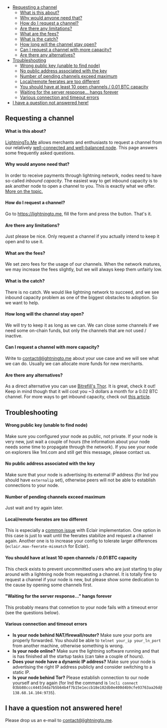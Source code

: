  - [Requesting a channel](#requesting-a-channel)
   * [What is this about?](#what-is-this-about)
   * [Why would anyone need that?](#why-would-anyone-need-that)
   * [How do I request a channel?](#how-do-i-request-a-channel)
   * [Are there any limitations?](#are-there-any-limitations)
   * [What are the fees?](#what-are-the-fees)
   * [What is the catch?](#what-is-the-catch)
   * [How long will the channel stay open?](#how-long-will-the-channel-stay-open)
   * [Can I request a channel with more capacity?](#can-i-request-a-channel-with-more-capacity)
   * [Are there any alternatives?](#are-there-any-alternatives)
 - [Troubleshooting](#troubleshooting)
   * [Wrong public key (unable to find node)](#wrong-public-key-unable-to-find-node)
   * [No public address associated with the key](#no-public-address-associated-with-the-key)
   * [Number of pending channels exceed maximum](#number-of-pending-channels-exceed-maximum)
   * [Local/remote feerates are too different](#localremote-feerates-are-too-different)
   * [You should have at least 10 open channels / 0.01 BTC capacity](#you-should-have-at-least-10-open-channels--001-btc-capacity)
   * [Waiting for the server response... hangs forever](#waiting-for-the-server-response-hangs-forever)
   * [Various connection and timeout errors](#various-connection-and-timeout-errors)
 - [I have a question not answered here!](#i-have-a-question-not-answered-here)

## Requesting a channel

#### What is this about?

[LightningTo.Me](https://lightningto.me) allows merchants and enthusiasts to request a channel from our relatively [well-connected and well-balanced node](https://1ml.com/node/03bb88ccc444534da7b5b64b4f7b15e1eccb18e102db0e400d4b9cfe93763aa26d). This page answers some frequently asked questions.

#### Why would anyone need that?

In order to receive payments through lightning network, nodes need to have so-called *inbound capacity*. The easiest way to get inbound capacity is to ask another node to open a channel to you. This is exactly what we offer. [More on the topic.](http://medium.com/lightningto-me/60224aa13393)

#### How do I request a channel?

Go to https://lightningto.me, fill the form and press the button. That's it.

#### Are there any limitations?

Just please be nice. Only request a channel if you actually intend to keep it open and to use it.

#### What are the fees?

We set zero fees for the usage of our channels. When the network matures, we may increase the fees slightly, but we will always keep them unfairly low.

#### What is the catch?

There is no catch. We would like lightning network to succeed, and we see inbound capacity problem as one of the biggest obstacles to adoption. So we want to help.

#### How long will the channel stay open?

We will try to keep it as long as we can. We can close some channels if we need some on-chain funds, but only the channels that are not used / inactive.

#### Can I request a channel with more capacity?

Write to contact@lightningto.me about your use case and we will see what we can do. Usually we can allocate more funds for new merchants.

#### Are there any alternatives?

As a direct alternative you can use [Bitrefill's Thor](https://medium.com/@bitrefill/2d6ffbad3906). It is great, check it out! Keep in mind though that it will cost you ~3 dollars a month for a 0.02 BTC channel. For more ways to get inbound capacity, check out [this article](http://medium.com/lightningto-me/60224aa13393).

## Troubleshooting

#### Wrong public key (unable to find node)

Make sure you configured your node as public, not private. If your node is very new, just wait a couple of hours (the information about your node needs some time to propagate through the network). If you see your node on explorers like 1ml.com and still get this message, please contact us.

#### No public address associated with the key

Make sure that your node is advertising its external IP address (for lnd you should have `externalip` set), otherwise peers will not be able to establish connections to your node.

#### Number of pending channels exceed maximum

Just wait and try again later.

#### Local/remote feerates are too different

This is especially a [common issue](https://github.com/ACINQ/eclair-mobile/issues/118) with Eclair implementation. One option in this case is just to wait until the feerates stabilize and request a channel again. Another one is to increase your config to tolerate larger differences (`eclair.max-feerate-mismatch` for Eclair).

#### You should have at least 10 open channels / 0.01 BTC capacity

This check exists to prevent uncommitted users who are just starting to play around with a lightning node from requesting a channel. It is totally fine to request a channel if your node is new, but please show some dedication to the cause by opening some channels first.

#### "Waiting for the server response..." hangs forever

This probably means that connetion to your node fails with a timeout error (see the questions below).

#### Various connection and timeout errors

 * __Is your node behind NAT/firewall/router?__ Make sure your ports are properly forwarded. You should be able to `telnet your_ip your_ln_port` from another machine, otherwise something is wrong.
 * __Is your node online?__ Make sure the lightning software running and that is has finished all the startup tasks (can take a couple of hours).
 * __Does your node have a dynamic IP address?__ Make sure your node is advertising the right IP address publicly and consider switching to a static IP.
 * __Is your node behind Tor?__ Please establish connection to our node yourself and try again (for lnd the command is `lncli connect 03bb88ccc444534da7b5b64b4f7b15e1eccb18e102db0e400d4b9cfe93763aa26d@138.68.14.104:9735`).

## I have a question not answered here!

Please drop us an e-mail to contact@lightningto.me.

